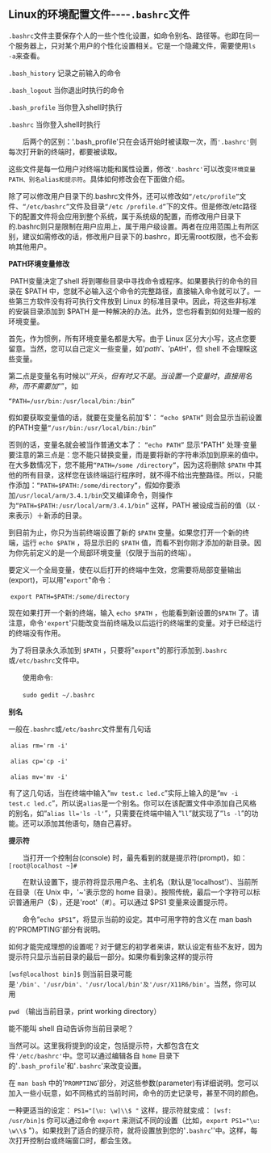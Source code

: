## Linux的环境配置文件----`.bashrc`文件

`.bashrc`文件主要保存个人的一些个性化设置，如命令别名、路径等。也即在同一个服务器上，只对某个用户的个性化设置相关。它是一个隐藏文件，需要使用`ls -a`来查看。

 `.bash_history`  记录之前输入的命令

  `.bash_logout`  当你退出时执行的命令

  `.bash_profile`  当你登入shell时执行

  `.bashrc`       当你登入shell时执行

　　后两个的区别：'.bash_profile'只在会话开始时被读取一次，而`'.bashrc'`则每次打开新的终端时，都要被读取。

   这些文件是每一位用户对终端功能和属性设置，修改`'.bashrc'`可以改变`环境变量PATH、别名alias和提示符`。具体如何修改会在下面做介绍。

   除了可以修改用户目录下的.bashrc文件外，还可以修改如`“/etc/profile”`文件、`“/etc/bashrc”`文件及目录`“/etc /profile.d”`下的文件。但是修改/etc路径下的配置文件将会应用到整个系统，属于系统级的配置，而修改用户目录下的.bashrc则只是限制在用户应用上，属于用户级设置。两者在应用范围上有所区别，建议如需修改的话，修改用户目录下的.bashrc，即无需root权限，也不会影响其他用户。

**PATH环境变量修改**

​    PATH变量决定了shell 将到哪些目录中寻找命令或程序。如果要执行的命令的目录在 $PATH 中，您就不必输入这个命令的完整路径，直接输入命令就可以了。一些第三方软件没有将可执行文件放到 Linux 的标准目录中。因此，将这些非标准的安装目录添加到 $PATH 是一种解决的办法。此外，您也将看到如何处理一般的环境变量。

首先，作为惯例，所有环境变量名都是大写。由于 Linux 区分大小写，这点您要留意。当然，您可以自己定义一些变量，如'$path'、'$pAtH'，但 shell 不会理睬这些变量。

第二点是变量名有时候以'$'开头，但有时又不是。当设置一个变量时，直接用名称，而不需要加“$”，如

`“PATH=/usr/bin:/usr/local/bin:/bin”`

假如要获取变量值的话，就要在变量名前加'$'：
    `“echo $PATH”`
    则会显示当前设置的PATH变量`“/usr/bin:/usr/local/bin:/bin”`

否则的话，变量名就会被当作普通文本了：
    `“echo PATH”`
    显示“PATH”
    处理·变量要注意的第三点是：您不能只替换变量，而是要将新的字符串添加到原来的值中。在大多数情况下，您不能用`“PATH=/some /directory”`，因为这将删除 `$PATH` 中其他的所有目录，这样您在该终端运行程序时，就不得不给出完整路径。所以，只能作添加：`“PATH=$PATH:/some/directory”`，假如你要添加`/usr/local/arm/3.4.1/bin`交叉编译命令，则操作为`“PATH=$PATH:/usr/local/arm/3.4.1/bin”`
这样，PATH 被设成当前的值（以 ·来表示）＋新添的目录。

到目前为止，你只为当前终端设置了新的 `$PATH` 变量。如果您打开一个新的终端，运行 `echo $PATH` ，将显示旧的 `$PATH` 值，而看不到你刚才添加的新目录。因为你先前定义的是一个局部环境变量（仅限于当前的终端）。

要定义一个全局变量，使在以后打开的终端中生效，您需要将局部变量输出(export)，可以用"`export`"命令：

​    `export PATH=$PATH:/some/directory`

现在如果打开一个新的终端，输入 `echo $PATH` ，也能看到新设置的`$PATH` 了。请注意，命令`'export`'只能改变当前终端及以后运行的终端里的变量。对于已经运行的终端没有作用。

​    为了将目录永久添加到 `$PATH` ，只要将"`export`"的那行添加到`.bashrc`或`/etc/bashrc`文件中。

　　使用命令:

　　`sudo gedit ~/.bashrc`

**别名**

​    一般在`.bashrc`或`/etc/bashrc`文件里有几句话

​    `alias rm='rm -i'`

​    `alias cp='cp -i'`

​    `alias mv='mv -i'`

​    有了这几句话，当在终端中输入“`mv test.c led.c`”实际上输入的是“`mv -i test.c led.c`”，所以说`alias`是一个别名。你可以在该配置文件中添加自己风格的别名，如“`alias ll='ls -l'`”，只需要在终端中输入“`ll`”就实现了“`ls -l`”的功能。还可以添加其他语句，随自己喜好。

 **提示符**

　　当打开一个控制台(console) 时，最先看到的就是提示符(prompt)，如：`[root@localhost ~]#`

　　在默认设置下，提示符将显示用户名、主机名（默认是'localhost'）、当前所在目录（在 Unix 中，'~'表示您的 home 目录）。按照传统，最后一个字符可以标识普通用户（$），还是'root'（#）。可以通过 $PS1 变量来设置提示符。

　　命令“`echo $PS1”`，将显示当前的设定。其中可用字符的含义在 man bash 的'PROMPTING'部分有说明。

如何才能完成理想的设置呢？对于健忘的初学者来讲，默认设定有些不友好，因为提示符只显示当前目录的最后一部分。如果你看到象这样的提示符

   `[wsf@localhost bin]$`
   则当前目录可能是`'/bin'、'/usr/bin'、'/usr/local/bin'及'/usr/X11R6/bin'`。当然，你可以用

`pwd` （输出当前目录，print working directory）

能不能叫 shell 自动告诉你当前目录呢？

当然可以。这里我将提到的设定，包括提示符，大都包含在文件`'/etc/bashrc'`中。您可以通过编辑各自 `home` 目录下的'`.bash_profile`'和'`.bashrc`'来改变设置。

在 `man bash` 中的'`PROMPTING`'部分，对这些参数(parameter)有详细说明。您可以加入一些小玩意，如不同格式的当前时间，命令的历史记录号，甚至不同的颜色。

一种更适当的设定：
    `PS1="[\u: \w]\\$ "`
   这样，提示符就变成：
   `[wsf: /usr/bin]$`
   你可以通过命令 `export` 来测试不同的设置（比如，`export PS1="\u: \w\\$` "）。如果找到了适合的提示符，就将设置放到您的'`.bashrc`''中。这样，每次打开控制台或终端窗口时，都会生效。

